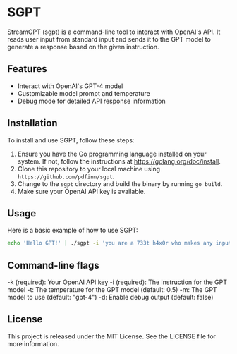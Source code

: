 # SGPT
StreamGPT (sgpt) is a command-line tool to interact with OpenAI's API. It reads user input from standard input and sends it to the GPT model to generate a response based on the given instruction.

## Features

- Interact with OpenAI's GPT-4 model
- Customizable model prompt and temperature
- Debug mode for detailed API response information

## Installation

To install and use SGPT, follow these steps:

1. Ensure you have the Go programming language installed on your system. If not, follow the instructions at https://golang.org/doc/install.
2. Clone this repository to your local machine using `https://github.com/pdfinn/sgpt`.
3. Change to the `sgpt` directory and build the binary by running `go build`.
4. Make sure your OpenAI API key is available.

## Usage

Here is a basic example of how to use SGPT:

```bash
echo 'Hello GPT!' | ./sgpt -i 'you are a 733t h4x0r who makes any input 733t' -k YOUR_API_KEY
```

## Command-line flags
-k (required): Your OpenAI API key
-i (required): The instruction for the GPT model
-t: The temperature for the GPT model (default: 0.5)
-m: The GPT model to use (default: "gpt-4")
-d: Enable debug output (default: false)

## License

This project is released under the MIT License. See the LICENSE file for more information.
